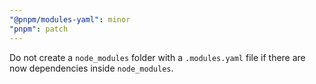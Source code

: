 ```yaml
---
"@pnpm/modules-yaml": minor
"pnpm": patch
---
```


Do not create a `node_modules` folder with a `.modules.yaml` file if there are now dependencies inside `node_modules`.
